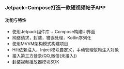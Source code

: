 
### Jetpack+Compose打造一款短视频帖子APP

#### 功能与特性
- 使用Jetpack组件库 + Compose构建UI界面
- 网络请求，封装，错误处理，Kotlin序列化
- 使用MVVM架构模式构建项目
- Hilt依赖注入，Inject模块自定义，手动管理依赖注入对象
- 接入第三方登录(QQ,微信(未接入))
- 封装视频播放器模块SDK
